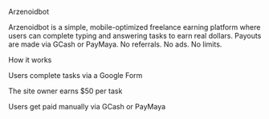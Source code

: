 Arzenoidbot

Arzenoidbot is a simple, mobile-optimized freelance earning platform where users can complete typing and answering tasks to earn real dollars. Payouts are made via GCash or PayMaya. No referrals. No ads. No limits.

How it works

Users complete tasks via a Google Form

The site owner earns $50 per task

Users get paid manually via GCash or PayMaya
